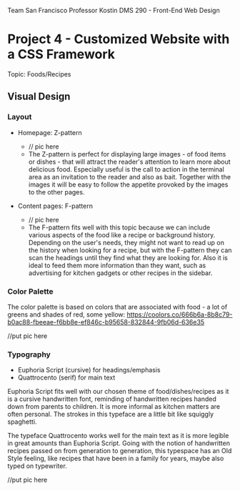 Team San Francisco
Professor Kostin
DMS 290 - Front-End Web Design

# Project 4 - Customized Website with a CSS Framework

Topic: Foods/Recipes

## Visual Design

### Layout

* Homepage: Z-pattern
  * // pic here
  * The Z-pattern is perfect for displaying large images - of food items or dishes - that will attract the reader's attention to learn more about delicious food. Especially useful is the call to action in the terminal area as an invitation to the reader and also as bait. Together with the images it will be easy to follow the appetite provoked by the images to the other pages.

* Content pages: F-pattern
  * // pic here
  * The F-pattern fits well with this topic because we can include various aspects of the food like a recipe or background history. Depending on the user's needs, they might not want to read up on the history when looking for a recipe, but with the F-pattern they can scan the headings until they find what they are looking for. Also it is ideal to feed them more information than they want, such as advertising for kitchen gadgets or other recipes in the sidebar.

### Color Palette
The color palette is based on colors that are associated with food - a lot of greens and shades of red, some yellow:
https://coolors.co/666b6a-8b8c79-b0ac88-fbeeae-f6bb8e-ef846c-b95658-832844-9fb06d-636e35

//put pic here

### Typography

* Euphoria Script (cursive)    for headings/emphasis
* Quattrocento (serif)         for main text

Euphoria Script fits well with our chosen theme of food/dishes/recipes as it is a cursive handwritten font, reminding of handwritten recipes handed down from parents to children. It is more informal as kitchen matters are often personal. The strokes in this typeface are a little bit like squiggly spaghetti.

The typeface Quattrocento works well for the main text as it is more legible in great amounts than Euphoria Script. Going with the notion of handwritten recipes passed on from generation to generation, this typespace has an Old Style feeling, like recipes that have been in a family for years, maybe also typed on typewriter.

//put pic here
